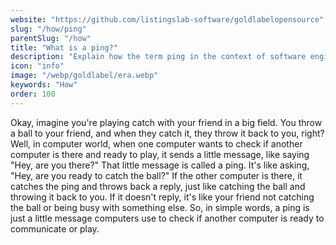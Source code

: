 ```yaml
---
website: "https://github.com/listingslab-software/goldlabelopensource"
slug: "/how/ping"
parentSlug: "/how"
title: "What is a ping?"
description: "Explain how the term ping in the context of software engineering to a 5 year old child"
icon: "info"
image: "/webp/goldlabel/era.webp"
keywords: "How"
order: 100
---
```

Okay, imagine you're playing catch with your friend in a big field. You throw a ball to your friend, and when they catch it, they throw it back to you, right? Well, in computer world, when one computer wants to check if another computer is there and ready to play, it sends a little message, like saying "Hey, are you there?" That little message is called a ping. It's like asking, "Hey, are you ready to catch the ball?" If the other computer is there, it catches the ping and throws back a reply, just like catching the ball and throwing it back to you. If it doesn't reply, it's like your friend not catching the ball or being busy with something else. So, in simple words, a ping is just a little message computers use to check if another computer is ready to communicate or play.